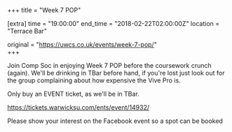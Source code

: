 +++
title = "Week 7 POP"

[extra]
time = "19:00:00"
end_time = "2018-02-22T02:00:00Z"
location = "Terrace Bar"

original = "https://uwcs.co.uk/events/week-7-pop/"    
+++

Join Comp Soc in enjoying Week 7 POP before the coursework crunch (again). We'll be drinking in TBar before hand, if you're lost just look out for the group complaining about how expensive the Vive Pro is.

  

Only buy an EVENT ticket, as we'll be in TBar.

<https://tickets.warwicksu.com/ents/event/14932/>  

Please show your interest on the Facebook event so a spot can be booked

